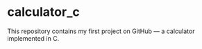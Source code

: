 # calculator_c
This repository contains my first project on GitHub — a calculator implemented in C.
